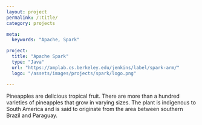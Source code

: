 ```yaml
---
layout: project
permalink: /:title/
category: projects

meta:
  keywords: "Apache, Spark"

project:
  title: "Apache Spark"
  type: "Java"
  url: "https://amplab.cs.berkeley.edu/jenkins/label/spark-arm/"
  logo: "/assets/images/projects/spark/logo.png"

---	
```

<p>Pineapples are delicious tropical fruit. There are more than a hundred varieties of pineapples that grow in varying sizes. The plant is indigenous to South America and is said to originate from the area between southern Brazil and Paraguay.</p>
